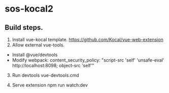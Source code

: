 # sos-kocal2

## Build steps.

1. Install vue-kocal template.
   https://github.com/Kocal/vue-web-extension
2. Allow external vue-tools.

- Install @vue/devtools
- Modify webpack: content_security_policy: "script-src 'self' 'unsafe-eval' http://localhost:8098; object-src 'self'"

3. Run devtools
   vue-devtools.cmd

4. Serve extension
   npm run watch:dev
